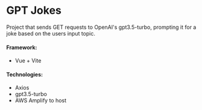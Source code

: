 # GPT Jokes

Project that sends GET requests to OpenAI's gpt3.5-turbo, prompting it for a joke based on the users input topic.
#### Framework: 
 - Vue + Vite
#### Technologies:
 - Axios
 - gpt3.5-turbo
 - AWS Amplify to host





